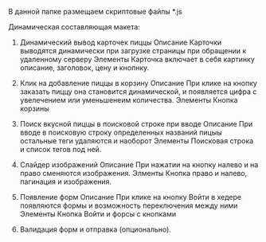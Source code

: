 В данной папке размещаем скриптовые файлы *.js

Динамическая составляющая макета:


1. Динамический вывод карточек пиццы
Описание
Карточки выводятся динамически при загрузке страницы при обращении к удаленному серверу
Элементы
Карточка включает в себя картинку описание, заголовок, цену и  кнопнку.

2. Клик на добавление пиццы в корзину
Описание
При клике на кнопку заказать пиццу она становится динамической, и появляется цифра с увелечением или уменьшенеим количества.
Элементы 
Кнопка корзины 

3. Поиск вкусной пиццы  в поисковой строке при вводе
Описание
При вводе в поисковую строку определенных  названий пицыы остальные теги удаляются и наоборот
Элементы
Поисковая строка и список тегов под ней.

4. Слайдер изображений
Описание
При нажатии на кнопку налево и на право сменяются изображения.
Элменты
Кнопка право и налево, пагинация и изображения. 

5. Появление форм
Описание
При клике на кнопку Войти в хедере появляются формы и возможность переключения между ними
Элементы
Кнопка Войти и форсы с кнопками

6. Валидация форм и отправка (опционально).


